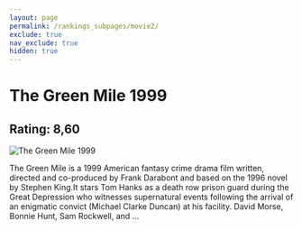 ```yaml
---
layout: page
permalink: /rankings_subpages/movie2/
exclude: true
nav_exclude: true
hidden: true
---
```

    
# The Green Mile 1999
## Rating: 8,60
![The Green Mile 1999](https://fwcdn.pl/fpo/08/62/862/7517878_1.7.webp)


The Green Mile is a 1999 American fantasy crime drama film written, directed and co-produced by Frank Darabont and based on the 1996 novel by Stephen King.It stars Tom Hanks as a death row prison guard during the Great Depression who witnesses supernatural events following the arrival of an enigmatic convict (Michael Clarke Duncan) at his facility. David Morse, Bonnie Hunt, Sam Rockwell, and ...
